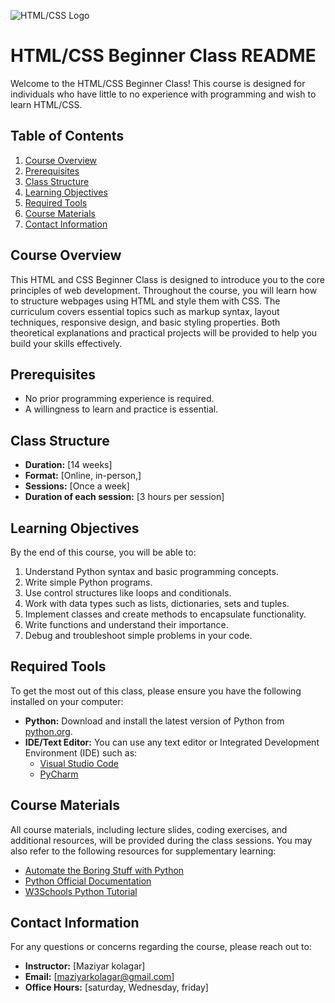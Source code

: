 ![HTML/CSS Logo](https://camo.githubusercontent.com/21bb8ae3629c4852404841252c65baa38426e4c0d01a68a0f7e6fd121d4649dc/68747470733a2f2f7777772e69696d2e66722f65636f6c652d7765622f77702d636f6e74656e742f75706c6f6164732f323031372f30312f48544d4c352e6a7067)
# HTML/CSS Beginner Class README

Welcome to the HTML/CSS Beginner Class! This course is designed for individuals who have little to no experience with programming and wish to learn HTML/CSS.

## Table of Contents

1. [Course Overview](#course-overview)
2. [Prerequisites](#prerequisites)
3. [Class Structure](#class-structure)
4. [Learning Objectives](#learning-objectives)
5. [Required Tools](#required-tools)
6. [Course Materials](#course-materials)
7. [Contact Information](#contact-information)

## Course Overview

This HTML and CSS Beginner Class is designed to introduce you to the core principles of web development. Throughout the course, you will learn how to structure webpages using HTML and style them with CSS. The curriculum covers essential topics such as markup syntax, layout techniques, responsive design, and basic styling properties. Both theoretical explanations and practical projects will be provided to help you build your skills effectively.

## Prerequisites

- No prior programming experience is required.
- A willingness to learn and practice is essential.

## Class Structure

- **Duration:** [14 weeks]
- **Format:** [Online, in-person,]
- **Sessions:** [Once a week]
- **Duration of each session:** [3 hours per session]

## Learning Objectives

By the end of this course, you will be able to:

1. Understand Python syntax and basic programming concepts.
2. Write simple Python programs.
3. Use control structures like loops and conditionals.
4. Work with data types such as lists, dictionaries, sets and tuples.
5. Implement classes and create methods to encapsulate functionality.
6. Write functions and understand their importance.
7. Debug and troubleshoot simple problems in your code.

## Required Tools

To get the most out of this class, please ensure you have the following installed on your computer:

- **Python:** Download and install the latest version of Python from [python.org](https://www.python.org/downloads/).
- **IDE/Text Editor:** You can use any text editor or Integrated Development Environment (IDE) such as:
  - [Visual Studio Code](https://code.visualstudio.com/)
  - [PyCharm](https://www.jetbrains.com/pycharm/)

## Course Materials

All course materials, including lecture slides, coding exercises, and additional resources, will be provided during the class sessions. You may also refer to the following resources for supplementary learning:

- [Automate the Boring Stuff with Python](https://automatetheboringstuff.com/)
- [Python Official Documentation](https://docs.python.org/3/)
- [W3Schools Python Tutorial](https://www.w3schools.com/python/)

## Contact Information

For any questions or concerns regarding the course, please reach out to:

- **Instructor:** [Maziyar kolagar]
- **Email:** [maziyarkolagar@gmail.com]
- **Office Hours:** [saturday, Wednesday, friday]
